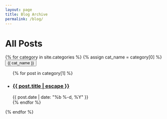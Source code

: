 ```yaml
---
layout: page
title: Blog Archive
permalink: /blog/
---
```


<h1>All Posts</h1>

<div class="accordion-container">
  {% for category in site.categories %}
    {% assign cat_name = category[0] %}
    <button class="accordion">{{ cat_name }}</button>
    <div class="panel">
      <div class="panel-content"> 
        <ul class="post-list">
          {% for post in category[1] %}
          <li>
            <h3><a href="{{ post.url | relative_url }}">{{ post.title | escape }}</a></h3>
            <span class="post-meta">{{ post.date | date: "%b %-d, %Y" }}</span>
          </li>
        {% endfor %}
      </ul>
      </div> 
    </div>
  {% endfor %}
</div>
<script>
  document.addEventListener("DOMContentLoaded", function() {
    var acc = document.getElementsByClassName("accordion");
    for (var i = 0; i < acc.length; i++) {
      // Create and append icon element
      var icon = document.createElement("i");
      icon.className = "fas fa-chevron-down icon";
      acc[i].appendChild(icon);
      
      // Initialize panel as closed
      var panel = acc[i].nextElementSibling;
      // panel.style.display = "none"; // Old: using display property
      panel.style.maxHeight = null; // New: use max-height for animation, CSS handles initial closed state (max-height: 0)

      acc[i].addEventListener("click", function() {
        this.classList.toggle("active");
        var panel = this.nextElementSibling;
        var icon = this.querySelector('.icon');
        
        // Toggle icon rotation using CSS class
        if (this.classList.contains('active')) {
          icon.classList.add('rotated');
        } else {
          icon.classList.remove('rotated');
        }
        
        // Toggle panel visibility with max-height animation
        if (panel.style.maxHeight && panel.style.maxHeight !== "0px") { // If maxHeight is set (i.e., panel is open)
          panel.style.maxHeight = null; // Close it by resetting to CSS default (max-height: 0)
        } else {
          // panel.scrollHeight includes padding and border of the content, if box-sizing is content-box.
          // For .panel-content, scrollHeight will be its content's actual height.
          panel.style.maxHeight = panel.scrollHeight + "px"; // Open it by setting max-height to its content height
        }
      });
    }
  });
</script>
